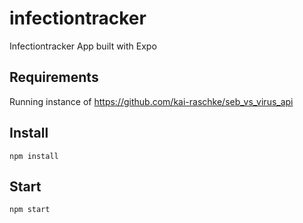 # infectiontracker

Infectiontracker App built with Expo

## Requirements

Running instance of https://github.com/kai-raschke/seb_vs_virus_api

## Install

``` npm install ```

## Start

``` npm start ```
